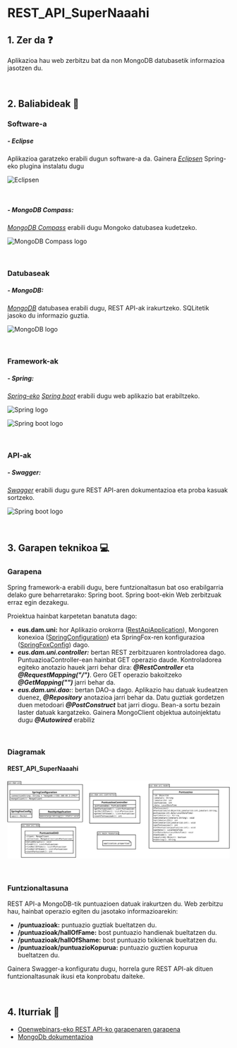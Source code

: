 # REST_API_SuperNaaahi

## 1. Zer da ❓

Aplikazioa hau web zerbitzu bat da non MongoDB datubasetik informazioa jasotzen du. 

<br/>

## 2. Baliabideak 📝

### Software-a 

##### - Eclipse

Aplikazioa garatzeko erabili dugun software-a da. Gainera *[Eclipsen](https://www.eclipse.org/downloads/)* 
Spring-eko plugina instalatu dugu

![Eclipsen](https://user-images.githubusercontent.com/75113982/151692541-db59c8c8-dcf5-4e1b-beb4-beef3deb0cf6.png)

<br/>

##### - MongoDB Compass:

*[MongoDB Compass](https://www.mongodb.com/products/compass)* erabili dugu Mongoko datubasea kudetzeko.

![MongoDB Compass logo](https://user-images.githubusercontent.com/75113982/151692742-415e9507-7019-4d1b-b945-fdf5c0a7fc68.png)

<br/>

### Datubaseak 

##### - MongoDB:

*[MongoDB](https://docs.mongodb.com/)* datubasea erabili dugu, REST API-ak irakurtzeko. SQLitetik jasoko du informazio guztia. 

![MongoDB logo](https://user-images.githubusercontent.com/75113982/151693035-14ce5dc9-5b22-499e-8531-50bb79425db0.png)

<br/>

### Framework-ak

##### - Spring:

*[Spring-eko](https://spring.io/)* *[Spring boot](https://spring.io/projects/spring-boot)* erabili dugu web aplikazio bat erabiltzeko.

![Spring logo](https://user-images.githubusercontent.com/75113982/151693228-b6f7f83e-2e3b-4e98-bdda-68ee3626a241.png)

![Spring boot logo](https://user-images.githubusercontent.com/75113982/151693274-c8fc6d55-c44c-43cf-883a-09402ca6d92c.png)

<br/>

### API-ak

##### - Swagger:

*[Swagger](https://swagger.io/tools/swaggerhub/?&utm_medium=ppcg&utm_source=aw&utm_term=swagger&utm_content=511173019641&utm_campaign=SEM_SwaggerHub_PR_EMEA_ENG_EXT_Prospecting&awsearchcpc=1&gclid=Cj0KCQiAi9mPBhCJARIsAHchl1yPtZe1HLLCBcUDyq6WZdyXKC-NQKZkq-ax4C4JFgmrO-_ASH8ZtiEaAkKYEALw_wcB&gclsrc=aw.ds)* erabili dugu gure REST API-aren dokumentazioa eta proba kasuak sortzeko.

![Spring boot logo](https://user-images.githubusercontent.com/75113982/151693411-b6408fb1-a16d-427e-a43d-fbdaaef4c18d.png)

<br/>

## 3. Garapen teknikoa 💻
### Garapena
Spring framework-a erabili dugu, bere funtzionaltasun bat oso erabilgarria delako gure beharretarako: Spring boot. Spring boot-ekin Web zerbitzuak erraz egin dezakegu.

Proiektua hainbat karpetetan banatuta dago:
  - **eus.dam.uni:** hor Aplikazio orokorra ([RestApiApplication](https://github.com/MaitaneG/SuperNahii/blob/main/Datu%20Atzipena/REST_API_SuperNaaahi/src/main/java/eus/dam/uni/RestApiApplication.java)), Mongoren konexioa ([SpringConfiguration](https://github.com/MaitaneG/SuperNahii/blob/main/Datu%20Atzipena/REST_API_SuperNaaahi/src/main/java/eus/dam/uni/SpringConfiguration.java)) eta SpringFox-ren konfigurazioa ([SpringFoxConfig](https://github.com/MaitaneG/SuperNahii/blob/main/Datu%20Atzipena/REST_API_SuperNaaahi/src/main/java/eus/dam/uni/SpringFoxConfig.java)) dago.
  - ***eus.dam.uni.controller:*** bertan REST zerbitzuaren kontroladorea dago. PuntuazioaController-ean hainbat GET operazio daude. Kontroladorea egiteko anotazio hauek jarri behar dira: ***@RestController*** eta ***@RequestMapping("/")***. Gero GET operazio bakoitzeko ***@GetMapping("")*** jarri behar da.
  - ***eus.dam.uni.dao:***: bertan DAO-a dago. Aplikazio hau datuak kudeatzen duenez, ***@Repository*** anotazioa jarri behar da. Datu guztiak gordetzen duen metodoari ***@PostConstruct*** bat jarri diogu. Bean-a sortu bezain laster datuak kargatzeko. Gainera MongoClient objektua autoinjektatu dugu ***@Autowired*** erabiliz 
  
<br/>

### Diagramak

#### REST_API_SuperNaaahi
![Diagrama](https://github.com/MaitaneG/SuperNahii/blob/main/Datu%20Atzipena/REST_API_SuperNaaahi_Diagrama.svg)

<br/>

### Funtzionaltasuna
REST API-a MongoDB-tik puntuazioen datuak irakurtzen du. Web zerbitzu hau, hainbat operazio egiten du jasotako informazioarekin: 
  - **/puntuazioak:** puntuazio guztiak bueltatzen du.
  - **/puntuazioak/hallOfFame:** bost puntuazio handienak bueltatzen du.
  - **/puntuazioak/hallOfShame:** bost puntuazio txikienak bueltatzen du.
  - **/puntuazioak/puntuazioKopurua:** puntuazio guztien kopurua bueltatzen du.

Gainera Swagger-a konfiguratu dugu, horrela gure REST API-ak dituen funtzionaltasunak ikusi eta konprobatu daiteke.

<br/>

## 4. Iturriak 📌
- [Openwebinars-eko REST API-ko garapenaren garapena](https://openwebinars.net/cursos/api-rest-spring-boot/)
- [MongoDb dokumentazioa](https://docs.mongodb.com/)
